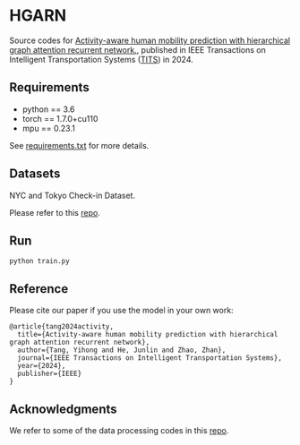 # HGARN

Source codes for [Activity-aware human mobility prediction with hierarchical graph attention recurrent network.](https://arxiv.org/pdf/2210.07765.pdf), published in IEEE Transactions on Intelligent Transportation Systems ([TITS](https://ieeexplore.ieee.org/xpl/RecentIssue.jsp?punumber=6979)) in 2024.

## Requirements

- python == 3.6
- torch == 1.7.0+cu110
- mpu == 0.23.1

See [requirements.txt](https://github.com/YihongT/DASTNet/blob/master/requirements.txt) for more details.

## Datasets

NYC and Tokyo Check-in Dataset.

Please refer to this [repo](https://sites.google.com/site/yangdingqi/home/foursquare-dataset).

## Run

```
python train.py
```

## Reference

Please cite our paper if you use the model in your own work:

```
@article{tang2024activity,
  title={Activity-aware human mobility prediction with hierarchical graph attention recurrent network},
  author={Tang, Yihong and He, Junlin and Zhao, Zhan},
  journal={IEEE Transactions on Intelligent Transportation Systems},
  year={2024},
  publisher={IEEE}
}
```

## Acknowledgments

We refer to some of the data processing codes in this [repo](https://github.com/ywhuazhong/CSLSL).
